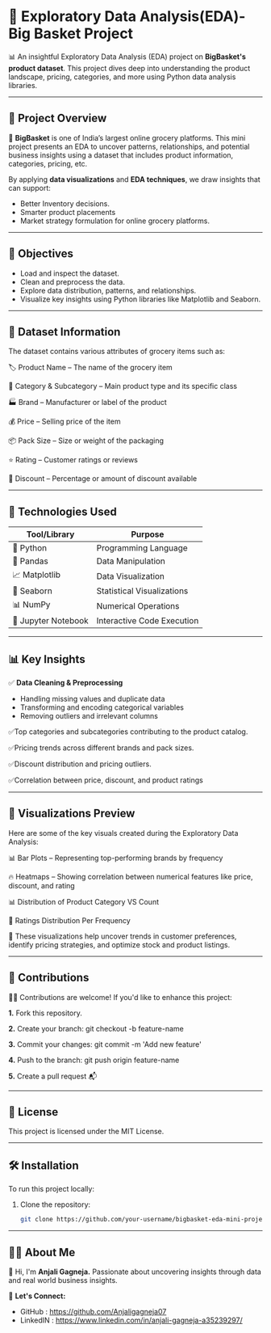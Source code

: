 # 🧺 Exploratory Data Analysis(EDA)- Big Basket Project
📊 An insightful Exploratory Data Analysis (EDA) project on **BigBasket's product dataset**. This project dives deep into understanding the product landscape, pricing, categories, and more using Python data analysis libraries.

---

## 📌 Project Overview

🛒 **BigBasket** is one of India’s largest online grocery platforms. This mini project presents an EDA to uncover patterns, relationships, and potential business insights using a dataset that includes product information, categories, pricing, etc.


By applying **data visualizations** and **EDA techniques**, we draw insights that can support:

- Better Inventory decisions.
- Smarter product placements
- Market strategy formulation for online grocery platforms.

---


## 🎯 Objectives
- Load and inspect the dataset.
- Clean and preprocess the data.
- Explore data distribution, patterns, and relationships.
- Visualize key insights using Python libraries like Matplotlib and Seaborn.

---

## 📁 Dataset Information

The dataset contains various attributes of grocery items such as:

🏷️ Product Name – The name of the grocery item

📂 Category & Subcategory – Main product type and its specific class

🏭 Brand – Manufacturer or label of the product

💰 Price – Selling price of the item

📦 Pack Size – Size or weight of the packaging

⭐ Rating – Customer ratings or reviews

🎯 Discount – Percentage or amount of discount available



---

## 🚀 Technologies Used

| Tool/Library     | Purpose                          |
|------------------|----------------------------------|
| 🐍 Python         | Programming Language             |
| 🧮 Pandas         | Data Manipulation                |
| 📈 Matplotlib     | Data Visualization               |
| 🌈 Seaborn        | Statistical Visualizations       |
| 📊 NumPy          | Numerical Operations             |
| 📓 Jupyter Notebook | Interactive Code Execution     |

---

## 📊 Key Insights
✅ **Data Cleaning & Preprocessing**

- Handling missing values and duplicate data
- Transforming and encoding categorical variables
- Removing outliers and irrelevant columns

✅Top categories and subcategories contributing to the product catalog.

✅Pricing trends across different brands and pack sizes.

✅Discount distribution and pricing outliers.

✅Correlation between price, discount, and product ratings

---

## 📸 Visualizations Preview
Here are some of the key visuals created during the Exploratory Data Analysis:

📊 Bar Plots – Representing top-performing brands by frequency

🔥 Heatmaps – Showing correlation between numerical features like price, discount, and rating

📊 Distribution of Product Category VS Count

📶 Ratings Distribution Per Frequency


🧠 These visualizations help uncover trends in customer preferences, identify pricing strategies, and optimize stock and product listings.

---
## 🤝 Contributions
🙋‍♀️ Contributions are welcome! If you'd like to enhance this project:

**1.**  Fork this repository.

**2.**  Create your branch: git checkout -b feature-name

**3.**  Commit your changes: git commit -m 'Add new feature'

**4.**  Push to the branch: git push origin feature-name

**5.**  Create a pull request 📬

---
## 🪪 License
This project is licensed under the MIT License.

---

## 🛠️ Installation

To run this project locally:

1. Clone the repository:
   ```bash
   git clone https://github.com/your-username/bigbasket-eda-mini-project.git

---
## 👩‍💻 About Me
👋 Hi, I'm **Anjali Gagneja.** Passionate about uncovering insights through data and real world business insights. 

🔗 **Let's Connect:**
- GitHub : https://github.com/Anjaligagneja07
- LinkedIN : https://www.linkedin.com/in/anjali-gagneja-a35239297/

